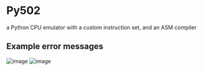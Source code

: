 # Py502
a Python CPU emulator with a custom instruction set, and an ASM compiler
## Example error messages
![image](https://github.com/user-attachments/assets/f50d5d51-dfb8-46a8-b3e3-c762d033c2f1)
![image](https://github.com/user-attachments/assets/fd7f2477-a4c6-46c3-afb9-9d47c5daa159)
